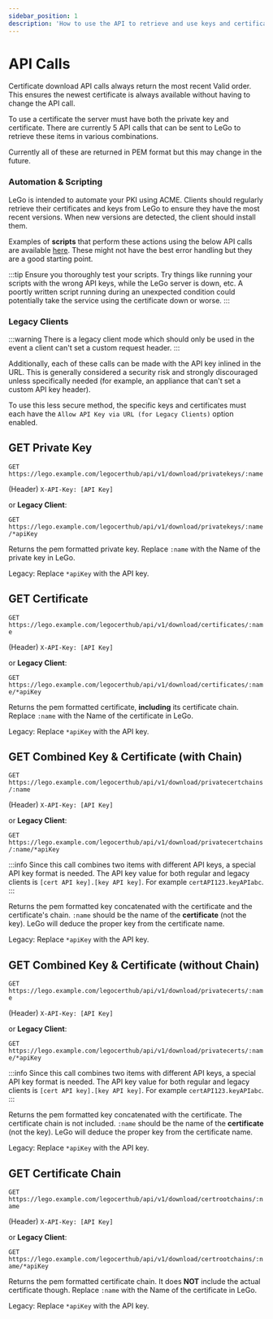 ```yaml
---
sidebar_position: 1
description: 'How to use the API to retrieve and use keys and certificates.'
---
```


# API Calls

Certificate download API calls always return the most recent
Valid order. This ensures the newest certificate is always
available without having to change the API call.

To use a certificate the server must have both the private key and
certificate. There are currently 5 API calls that can be sent to
LeGo to retrieve these items in various combinations.

Currently all of these are returned in PEM format but this may
change in the future.

### Automation & Scripting

LeGo is intended to automate your PKI using ACME. Clients should
regularly retrieve their certificates and keys from LeGo to ensure
they have the most recent versions. When new versions are
detected, the client should install them.

Examples of **scripts** that perform these actions using the
below API calls are available
[here](https://github.com/gregtwallace/certificate-scripts).
These might not have the best error handling but they are a
good starting point.

:::tip
Ensure you thoroughly test your scripts. Try things like running
your scripts with the wrong API keys, while the LeGo server is
down, etc. A poortly written script running during an unexpected
condition could potentially take the service using the certificate
down or worse.
:::

### Legacy Clients

:::warning
There is a legacy client mode which should only be used in the
event a client can't set a custom request header.
:::

Additionally, each of these calls can be made with the API
key inlined in the URL. This is generally considered a security
risk and strongly discouraged unless specifically needed (for
example, an appliance that can't set a custom API key header).

To use this less secure method, the specific keys and certificates
must each have the `Allow API Key via URL (for Legacy Clients)`
option enabled.

## GET Private Key

`GET https://lego.example.com/legocerthub/api/v1/download/privatekeys/:name`

(Header) `X-API-Key: [API Key]`

or **Legacy Client**:

`GET https://lego.example.com/legocerthub/api/v1/download/privatekeys/:name/*apiKey`

Returns the pem formatted private key. Replace `:name` with the
Name of the private key in LeGo.

Legacy: Replace `*apiKey` with the API key.

## GET Certificate

`GET https://lego.example.com/legocerthub/api/v1/download/certificates/:name`

(Header) `X-API-Key: [API Key]`

or **Legacy Client**:

`GET https://lego.example.com/legocerthub/api/v1/download/certificates/:name/*apiKey`

Returns the pem formatted certificate, **including** its
certificate chain. Replace `:name` with the Name of the
certificate in LeGo.

Legacy: Replace `*apiKey` with the API key.

## GET Combined Key & Certificate (with Chain)

`GET https://lego.example.com/legocerthub/api/v1/download/privatecertchains/:name`

(Header) `X-API-Key: [API Key]`

or **Legacy Client**:

`GET https://lego.example.com/legocerthub/api/v1/download/privatecertchains/:name/*apiKey`

:::info
Since this call combines two items with different API keys, a
special API key format is needed. The API key value for both
regular and legacy clients is `[cert API key].[key API key]`.
For example `certAPI123.keyAPIabc`.
:::

Returns the pem formatted key concatenated with the certificate and
the certificate's chain. `:name` should be the name
of the **certificate** (not the key). LeGo will deduce the proper
key from the certificate name.

Legacy: Replace `*apiKey` with the API key.

## GET Combined Key & Certificate (without Chain)

`GET https://lego.example.com/legocerthub/api/v1/download/privatecerts/:name`

(Header) `X-API-Key: [API Key]`

or **Legacy Client**:

`GET https://lego.example.com/legocerthub/api/v1/download/privatecerts/:name/*apiKey`

:::info
Since this call combines two items with different API keys, a
special API key format is needed. The API key value for both
regular and legacy clients is `[cert API key].[key API key]`.
For example `certAPI123.keyAPIabc`.
:::

Returns the pem formatted key concatenated with the certificate.
The certificate chain is not included. `:name` should be the name
of the **certificate** (not the key). LeGo will deduce the proper
key from the certificate name.

Legacy: Replace `*apiKey` with the API key.

## GET Certificate Chain

`GET https://lego.example.com/legocerthub/api/v1/download/certrootchains/:name`

(Header) `X-API-Key: [API Key]`

or **Legacy Client**:

`GET https://lego.example.com/legocerthub/api/v1/download/certrootchains/:name/*apiKey`

Returns the pem formatted certificate chain. It does **NOT**
include the actual certificate though. Replace `:name` with
the Name of the certificate in LeGo.

Legacy: Replace `*apiKey` with the API key.
